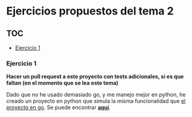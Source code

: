 # Ejercicios propuestos del tema 2

## TOC
<!-- TOC depthFrom:3 depthTo:9 withLinks:1 updateOnSave:1 orderedList:0 -->

- [Ejercicio 1](#ejercicio-1)

<!-- /TOC -->

### Ejercicio 1
**Hacer un pull request a este proyecto con tests adicionales, si es que faltan (en el momento que se lea este tema)**

Dado que no he usado demasiado go, y me manejo mejor en python, he creado un proyecto en python que simula la misma funcionalidad que [el proyecto en go](https://github.com/JJ/HitosIV). Se puede encontrar [**aquí**](https://github.com/lulivi/hitos-iv).

